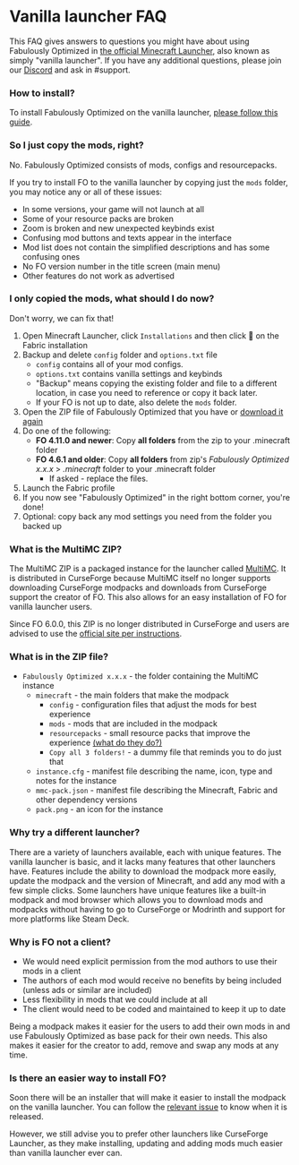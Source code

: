 # Vanilla launcher FAQ

This FAQ gives answers to questions you might have about using Fabulously Optimized in [the official Minecraft Launcher](https://www.minecraft.net/en-us/download), also known as simply "vanilla launcher". If you have any additional questions, please join our [Discord](https://download.fo/discord) and ask in #support. 

### How to install?

To install Fabulously Optimized on the vanilla launcher, [please follow this guide](install-instructions.md#minecraft-launcher-vanilla).

### So I just copy the mods, right?

No. Fabulously Optimized consists of mods, configs and resourcepacks. 

If you try to install FO to the vanilla launcher by copying just the `mods` folder, you may notice any or all of these issues:

* In some versions, your game will not launch at all
* Some of your resource packs are broken
* Zoom is broken and new unexpected keybinds exist 
* Confusing mod buttons and texts appear in the interface
* Mod list does not contain the simplified descriptions and has some confusing ones
* No FO version number in the title screen (main menu)
* Other features do not work as advertised

### I only copied the mods, what should I do now?

Don't worry, we can fix that!

1. Open Minecraft Launcher, click `Installations` and then click 📂 on the Fabric installation
2. Backup and delete `config` folder and `options.txt` file
   * `config` contains all of your mod configs.
   * `options.txt` contains vanilla settings and keybinds
   * "Backup" means copying the existing folder and file to a different location, in case you need to reference or copy it back later.
   * If your FO is not up to date, also delete the `mods` folder.
3. Open the ZIP file of Fabulously Optimized that you have or [download it again](https://download.fo/vanilla)
4. Do one of the following:
   * **FO 4.11.0 and newer**: Copy **all folders** from the zip to your .minecraft folder
   * **FO 4.6.1 and older**: Copy **all folders** from zip's _Fabulously Optimized x.x.x_ > _.minecraft_ folder to your .minecraft folder 
      * If asked - replace the files.
6. Launch the Fabric profile
7. If you now see "Fabulously Optimized" in the right bottom corner, you're done!
8. Optional: copy back any mod settings you need from the folder you backed up

### What is the MultiMC ZIP?

The MultiMC ZIP is a packaged instance for the launcher called [MultiMC](https://multimc.org). It is distributed in CurseForge because MultiMC itself no longer supports downloading CurseForge modpacks and downloads from CurseForge support the creator of FO. This also allows for an easy installation of FO for vanilla launcher users.

Since FO 6.0.0, this ZIP is no longer distributed in CurseForge and users are advised to use the [official site per instructions](install-instructions.md#minecraft-launcher-vanilla).

### What is in the ZIP file?

- `Fabulously Optimized x.x.x` - the folder containing the MultiMC instance
  - `minecraft` - the main folders that make the modpack
     - `config` - configuration files that adjust the mods for best experience
     - `mods` - mods that are included in the modpack
     - `resourcepacks` - small resource packs that improve the experience [(what do they do?)](changed-options.md#resource-packs)
     - `Copy all 3 folders!` - a dummy file that reminds you to do just that
  - `instance.cfg` - manifest file describing the name, icon, type and notes for the instance
  - `mmc-pack.json` - manifest file describing the Minecraft, Fabric and other dependency versions
  - `pack.png` - an icon for the instance

### Why try a different launcher?

There are a variety of launchers available, each with unique features. The vanilla launcher is basic, and it lacks many features that other launchers have. Features include the ability to download the modpack more easily, update the modpack and the version of Minecraft, and add any mod with a few simple clicks. Some launchers have unique features like a built-in modpack and mod browser which allows you to download mods and modpacks without having to go to CurseForge or Modrinth and support for more platforms like Steam Deck.

### Why is FO not a client?

- We would need explicit permission from the mod authors to use their mods in a client
- The authors of each mod would receive no benefits by being included (unless ads or similar are included)
- Less flexibility in mods that we could include at all
- The client would need to be coded and maintained to keep it up to date

Being a modpack makes it easier for the users to add their own mods in and use Fabulously Optimized as base pack for their own needs. This also makes it easier for the creator to add, remove and swap any mods at any time.

### Is there an easier way to install FO?

Soon there will be an installer that will make it easier to install the modpack on the vanilla launcher. You can follow the [relevant issue](https://github.com/Fabulously-Optimized/fabulously-optimized/issues/110) to know when it is released. 

However, we still advise you to prefer other launchers like CurseForge Launcher, as they make installing, updating and adding mods much easier than vanilla launcher ever can.
